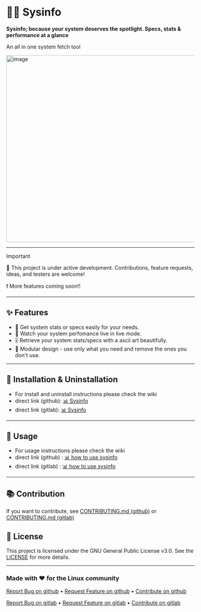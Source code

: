 # 👨‍💻 Sysinfo
**Sysinfo; because your system deserves the spotlight. Specs, stats & performance at a glance**

An all in one system fetch tool

<img width="700" height="500" alt="image" src="https://github.com/user-attachments/assets/410564d9-56e9-4a38-bfc0-82c269c09a38" />


---

> [!IMPORTANT]
> 🚧 This project is under active development. Contributions, feature requests, ideas, and testers are welcome!
> 
> ❗ More features coming soon!!

---

## ✨ Features

- 🔄 Get system stats or specs easily for your needs.
- 📱 Watch your system perfomance live in live mode.
- 🎚️ Retrieve your system stats/specs with a ascii art beautifully.
- 🧩 Modular design - use only what you need and remove the ones you don't use.
---

## 💾 Installation & Uninstallation

- For install and uninstall instructions please check the wiki
- direct link (github): [📊 Sysinfo](https://github.com/quantumvoid0/sysinfo/wiki/🏠-Home)
- direct link (gitlab): [📊 Sysinfo](https://gitlab.com/quantumvoid0/sysinfo/-/wikis/%F0%9F%8F%A0-Home)

---

## 🚀 Usage

- For usage instructions please check the wiki
- direct link (github) : [📊 how to use sysinfo](https://github.com/quantumvoid0/sysinfo/wiki/🚀-Usage)
- direct link (gitlab) : [📊 how to use sysinfo](https://gitlab.com/quantumvoid0/sysinfo/-/wikis/%F0%9F%9A%80-Usage)

---

## 📚 Contribution

If you want to contribute, see [CONTRIBUTING.md (github)](https://github.com/quantumvoid0/sysinfo/blob/main/CONTRIBUTING.md) or [CONTRIBUTING.md (gitlab)](https://gitlab.com/quantumvoid0/sysinfo/blob/main/CONTRIBUTING.md) 


## 📄 License

This project is licensed under the GNU General Public License v3.0. See the [LICENSE](LICENSE) for more details.

---

### Made with ❤️ for the Linux community

[Report Bug on github](https://github.com/quantumvoid0/sysinfo/issues) •
[Request Feature on github](https://github.com/quantumvoid0/sysinfo/discussions) •
[Contribute on github](https://github.com/quantumvoid0/sysinfo/blob/main/CONTRIBUTING.md)

[Report Bug on gitlab](https://gitlab.com/quantumvoid0/sysinfo/issues) •
[Request Feature on gitlab](https://gitlab.com/quantumvoid0/sysinfo/issues) •
[Contribute on gitlab](https://gitlab.com/quantumvoid0/sysinfo/blob/main/CONTRIBUTING.md)
